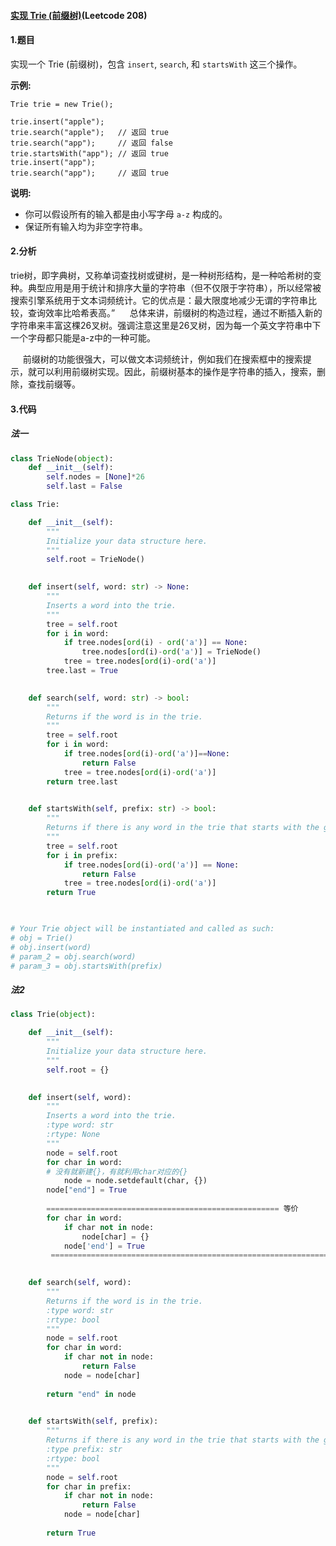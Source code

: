 #### [实现 Trie (前缀树)](https://leetcode-cn.com/problems/implement-trie-prefix-tree/)(Leetcode 208)

#### 1.题目

实现一个 Trie (前缀树)，包含 `insert`, `search`, 和 `startsWith` 这三个操作。

**示例:**

```
Trie trie = new Trie();

trie.insert("apple");
trie.search("apple");   // 返回 true
trie.search("app");     // 返回 false
trie.startsWith("app"); // 返回 true
trie.insert("app");   
trie.search("app");     // 返回 true
```

**说明:**

- 你可以假设所有的输入都是由小写字母 `a-z` 构成的。
- 保证所有输入均为非空字符串。

#### 2.分析

​	trie树，即字典树，又称单词查找树或键树，是一种树形结构，是一种哈希树的变种。典型应用是用于统计和排序大量的字符串（但不仅限于字符串），所以经常被搜索引擎系统用于文本词频统计。它的优点是：最大限度地减少无谓的字符串比较，查询效率比哈希表高。” 
       总体来讲，前缀树的构造过程，通过不断插入新的字符串来丰富这棵26叉树。强调注意这里是26叉树，因为每一个英文字符串中下一个字母都只能是a-z中的一种可能。 

      前缀树的功能很强大，可以做文本词频统计，例如我们在搜索框中的搜索提示，就可以利用前缀树实现。因此，前缀树基本的操作是字符串的插入，搜索，删除，查找前缀等。

#### 3.代码

##### 法一

```python
class TrieNode(object):
    def __init__(self):
        self.nodes = [None]*26
        self.last = False

class Trie:

    def __init__(self):
        """
        Initialize your data structure here.
        """
        self.root = TrieNode()
        

    def insert(self, word: str) -> None:
        """
        Inserts a word into the trie.
        """
        tree = self.root
        for i in word:
            if tree.nodes[ord(i) - ord('a')] == None:
                tree.nodes[ord(i)-ord('a')] = TrieNode()
            tree = tree.nodes[ord(i)-ord('a')]
        tree.last = True
        

    def search(self, word: str) -> bool:
        """
        Returns if the word is in the trie.
        """
        tree = self.root
        for i in word:
            if tree.nodes[ord(i)-ord('a')]==None:
                return False
            tree = tree.nodes[ord(i)-ord('a')]
        return tree.last
        

    def startsWith(self, prefix: str) -> bool:
        """
        Returns if there is any word in the trie that starts with the given prefix.
        """
        tree = self.root
        for i in prefix:
            if tree.nodes[ord(i)-ord('a')] == None:
                return False
            tree = tree.nodes[ord(i)-ord('a')]
        return True
        


# Your Trie object will be instantiated and called as such:
# obj = Trie()
# obj.insert(word)
# param_2 = obj.search(word)
# param_3 = obj.startsWith(prefix)
```

##### 法2

```python
class Trie(object):

    def __init__(self):
        """
        Initialize your data structure here.
        """
        self.root = {}
        

    def insert(self, word):
        """
        Inserts a word into the trie.
        :type word: str
        :rtype: None
        """
        node = self.root
        for char in word:
        # 没有就新建{}，有就利用char对应的{}
            node = node.setdefault(char, {})
        node["end"] = True
        
        ==================================================== 等价
        for char in word:
            if char not in node:
                node[char] = {}
            node['end'] = True
         =========================================================================   
        

    def search(self, word):
        """
        Returns if the word is in the trie.
        :type word: str
        :rtype: bool
        """
        node = self.root
        for char in word:
            if char not in node:
                return False
            node = node[char]
            
        return "end" in node
        

    def startsWith(self, prefix):
        """
        Returns if there is any word in the trie that starts with the given prefix.
        :type prefix: str
        :rtype: bool
        """
        node = self.root
        for char in prefix:
            if char not in node:
                return False
            node = node[char]
        
        return True
```


